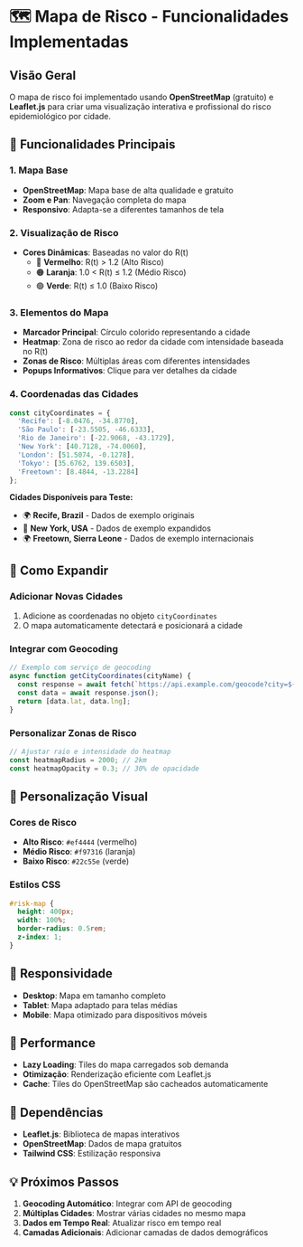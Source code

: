 # 🗺️ Mapa de Risco - Funcionalidades Implementadas

## Visão Geral
O mapa de risco foi implementado usando **OpenStreetMap** (gratuito) e **Leaflet.js** para criar uma visualização interativa e profissional do risco epidemiológico por cidade.

## 🎯 Funcionalidades Principais

### 1. Mapa Base
- **OpenStreetMap**: Mapa base de alta qualidade e gratuito
- **Zoom e Pan**: Navegação completa do mapa
- **Responsivo**: Adapta-se a diferentes tamanhos de tela

### 2. Visualização de Risco
- **Cores Dinâmicas**: Baseadas no valor do R(t)
  - 🔴 **Vermelho**: R(t) > 1.2 (Alto Risco)
  - 🟠 **Laranja**: 1.0 < R(t) ≤ 1.2 (Médio Risco)
  - 🟢 **Verde**: R(t) ≤ 1.0 (Baixo Risco)

### 3. Elementos do Mapa
- **Marcador Principal**: Círculo colorido representando a cidade
- **Heatmap**: Zona de risco ao redor da cidade com intensidade baseada no R(t)
- **Zonas de Risco**: Múltiplas áreas com diferentes intensidades
- **Popups Informativos**: Clique para ver detalhes da cidade

### 4. Coordenadas das Cidades
```javascript
const cityCoordinates = {
  'Recife': [-8.0476, -34.8770],
  'São Paulo': [-23.5505, -46.6333],
  'Rio de Janeiro': [-22.9068, -43.1729],
  'New York': [40.7128, -74.0060],
  'London': [51.5074, -0.1278],
  'Tokyo': [35.6762, 139.6503],
  'Freetown': [8.4844, -13.2284]
};
```

**Cidades Disponíveis para Teste:**
- 🌍 **Recife, Brazil** - Dados de exemplo originais
- 🗽 **New York, USA** - Dados de exemplo expandidos
- 🌍 **Freetown, Sierra Leone** - Dados de exemplo internacionais

## 🔧 Como Expandir

### Adicionar Novas Cidades
1. Adicione as coordenadas no objeto `cityCoordinates`
2. O mapa automaticamente detectará e posicionará a cidade

### Integrar com Geocoding
```javascript
// Exemplo com serviço de geocoding
async function getCityCoordinates(cityName) {
  const response = await fetch(`https://api.example.com/geocode?city=${cityName}`);
  const data = await response.json();
  return [data.lat, data.lng];
}
```

### Personalizar Zonas de Risco
```javascript
// Ajustar raio e intensidade do heatmap
const heatmapRadius = 2000; // 2km
const heatmapOpacity = 0.3; // 30% de opacidade
```

## 🎨 Personalização Visual

### Cores de Risco
- **Alto Risco**: `#ef4444` (vermelho)
- **Médio Risco**: `#f97316` (laranja)
- **Baixo Risco**: `#22c55e` (verde)

### Estilos CSS
```css
#risk-map {
  height: 400px;
  width: 100%;
  border-radius: 0.5rem;
  z-index: 1;
}
```

## 📱 Responsividade
- **Desktop**: Mapa em tamanho completo
- **Tablet**: Mapa adaptado para telas médias
- **Mobile**: Mapa otimizado para dispositivos móveis

## 🚀 Performance
- **Lazy Loading**: Tiles do mapa carregados sob demanda
- **Otimização**: Renderização eficiente com Leaflet.js
- **Cache**: Tiles do OpenStreetMap são cacheados automaticamente

## 🔗 Dependências
- **Leaflet.js**: Biblioteca de mapas interativos
- **OpenStreetMap**: Dados de mapa gratuitos
- **Tailwind CSS**: Estilização responsiva

## 💡 Próximos Passos
1. **Geocoding Automático**: Integrar com API de geocoding
2. **Múltiplas Cidades**: Mostrar várias cidades no mesmo mapa
3. **Dados em Tempo Real**: Atualizar risco em tempo real
4. **Camadas Adicionais**: Adicionar camadas de dados demográficos
